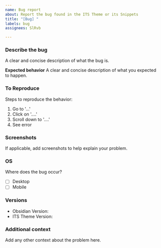 ```yaml
---
name: Bug report
about: Report the bug found in the ITS Theme or its Snippets
title: "[Bug] "
labels: bug
assignees: SlRvb

---
```


### Describe the bug
A clear and concise description of what the bug is.

**Expected behavior**
A clear and concise description of what you expected to happen.

### To Reproduce
Steps to reproduce the behavior:
1. Go to '...'
2. Click on '....'
3. Scroll down to '....'
4. See error

### Screenshots
If applicable, add screenshots to help explain your problem.

### OS
Where does the bug occur?

- [ ] Desktop
- [ ] Mobile

### Versions
- Obsidian Version: 
- ITS Theme Version: 

### Additional context
Add any other context about the problem here.
